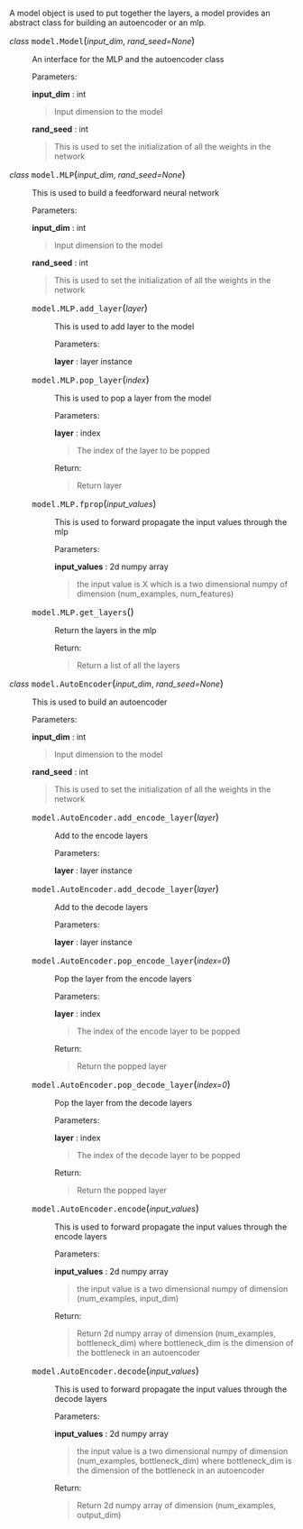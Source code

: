
<div class="section" id="model-object">
<!-- <span id="datetime-date"></span><h2>8.1.3. <a class="reference internal" href="#datetime.date" title="datetime.date"><tt class="xref py py-class docutils literal"><span class="pre">date</span></tt></a> Objects<a class="headerlink" href="#date-objects" title="Permalink to this headline">¶</a></h2> -->
<p>A model object is used to put together the layers, a model provides an abstract class for building an autoencoder or an mlp.</p>
<dl class="class">
<dt id="model.Model">
<em class="property">class </em><tt class="descclassname">model.Model</tt><big>(</big><em>input_dim</em>, <em>rand_seed=None</em><big>)</big></dt>
<dd><p>An interface for the MLP and the autoencoder class</p>

<tbody valign="top">
<tr class="field-odd field"><th class="field-name">Parameters:</th><td class="field-body"><p class="first"><strong>input_dim</strong> : int</p>
<blockquote>
<div><p>Input dimension to the model</p>
</div></blockquote>
<p><strong>rand_seed</strong> : int</p>
<blockquote>
<div><p>This is used to set the initialization of all the weights in the network</p>
</div></blockquote>
</td>
</tr>
<!-- <tr class="field-even field"><th class="field-name">Returns:</th><td class="field-body"><p class="first"><strong>p</strong> : ndarray</p>
<blockquote class="last">
<div><p><em class="xref py py-obj">a</em> with its axes permuted.  A view is returned whenever
possible.</p>
</div></blockquote>
</td>
</tr> -->
</tbody>


<!-- <p>Example of creating a model</p>
<div class="highlight-python" style="position: relative;"><div class="highlight"><span class="copybutton" title="Hide the prompts and output" style="cursor: pointer; position: absolute; top: 0px; right: 0px; border: 1px solid rgb(170, 204, 153); color: rgb(170, 204, 153); font-family: monospace; padding-left: 0.2em; padding-right: 0.2em;"></span><pre>
<span class="gp">&gt;&gt;&gt; </span><span class="kn">import time</span>
<span class="gp">&gt;&gt;&gt; </span><span class="kn">from datetime import date</span>
<span class="gp">&gt;&gt;&gt; </span><span class="kn">from datetime import date</span>
<span class="gp">&gt;&gt;&gt; </span><span class="kn">from datetime import date</span>
<span class="gp">&gt;&gt;&gt; </span><span class="kn">from datetime import date</span>
<span class="gp">&gt;&gt;&gt; </span><span class="kn">from datetime import date</span>
</pre></div>
</div> -->

</dd></dl>



<div class="section" id="mlp-object">
<!-- <span id="datetime-date"></span><h2>8.1.3. <a class="reference internal" href="#datetime.date" title="datetime.date"><tt class="xref py py-class docutils literal"><span class="pre">date</span></tt></a> Objects<a class="headerlink" href="#date-objects" title="Permalink to this headline">¶</a></h2>
<p>A model object is used to put together the layers, a model provides an abstract class for building an autoencoder or an mlp.</p> -->
<dl class="class">
<dt id="model.MLP">
<em class="property">class </em><tt class="descclassname">model.MLP</tt><big>(</big><em>input_dim</em>, <em>rand_seed=None</em><big>)</big></dt>
<dd><p>This is used to build a feedforward neural network</p>

<tbody valign="top">
<tr class="field-odd field"><th class="field-name">Parameters:</th><td class="field-body"><p class="first"><strong>input_dim</strong> : int</p>
<blockquote>
<div><p>Input dimension to the model</p>
</div></blockquote>
<p><strong>rand_seed</strong> : int</p>
<blockquote>
<div><p>This is used to set the initialization of all the weights in the network</p>
</div></blockquote>
</td>
</tr>
</tbody>

<!-- <p>Example of creating a model</p>
<div class="highlight-python" style="position: relative;"><div class="highlight"><span class="copybutton" title="Hide the prompts and output" style="cursor: pointer; position: absolute; top: 0px; right: 0px; border: 1px solid rgb(170, 204, 153); color: rgb(170, 204, 153); font-family: monospace; padding-left: 0.2em; padding-right: 0.2em;"></span><pre>
<span class="gp">&gt;&gt;&gt; </span><span class="kn">import time</span>
<span class="gp">&gt;&gt;&gt; </span><span class="kn">from datetime import date</span>
<span class="gp">&gt;&gt;&gt; </span><span class="kn">from datetime import date</span>
<span class="gp">&gt;&gt;&gt; </span><span class="kn">from datetime import date</span>
<span class="gp">&gt;&gt;&gt; </span><span class="kn">from datetime import date</span>
<span class="gp">&gt;&gt;&gt; </span><span class="kn">from datetime import date</span>
</pre></div>
</div> -->

<dl class="instance method">
<dt id="model.MLP.add_layer">
<tt class="descclassname">model.MLP.add_layer</tt><big>(</big><em>layer</em><big>)</big></dt>
<dd><p>This is used to add layer to the model</p>

<tbody valign="top">
<tr class="field-odd field"><th class="field-name">Parameters:</th><td class="field-body"><p class="first"><strong>layer</strong> : layer instance</p>
</td>
</tr>
</tbody>
</dd></dl>


<dl class="instance method">
<dt id="model.MLP.pop_layer">
<tt class="descclassname">model.MLP.pop_layer</tt><big>(</big><em>index</em><big>)</big></dt>
<dd><p>This is used to pop a layer from the model</p>

<tbody valign="top">
<tr class="field-odd field"><th class="field-name">Parameters:</th><td class="field-body"><p class="first"><strong>layer</strong> : index</p>
  <blockquote>
  <div><p>The index of the layer to be popped</p>
  </div></blockquote>
</td>
</tr>
</tbody>

<tbody valign="top">
<tr class="field-odd field"><th class="field-name">Return:</th><td class="field-body">
  <blockquote>
  <div><p>Return layer</p>
  </div></blockquote>
</td>
</tr>
</tbody>

</dd></dl>

<dl class="instance method">
<dt id="model.MLP.fprop">
<tt class="descclassname">model.MLP.fprop</tt><big>(</big><em>input_values</em><big>)</big></dt>
<dd><p>This is used to forward propagate the input values through the mlp</p>

<tbody valign="top">
<tr class="field-odd field"><th class="field-name">Parameters:</th><td class="field-body"><p class="first"><strong>input_values</strong> : 2d numpy array</p>
  <blockquote>
  <div><p>the input value is X which is a two dimensional numpy of dimension (num_examples, num_features)</p>
  </div></blockquote>
</td>
</tr>
</tbody>
</dd></dl>


<dl class="instance method">
<dt id="model.MLP.get_layers">
<tt class="descclassname">model.MLP.get_layers</tt><big>(</big><big>)</big></dt>
<dd><p>Return the layers in the mlp</p>

<tbody valign="top">
<tr class="field-odd field"><th class="field-name">Return:</th><td class="field-body">
  <blockquote>
  <div><p>Return a list of all the layers</p>
  </div></blockquote>
</td>
</tr>
</tbody>
</dd></dl>

</dd></dl>




<div class="section" id="ae-object">
<!-- <span id="datetime-date"></span><h2>8.1.3. <a class="reference internal" href="#datetime.date" title="datetime.date"><tt class="xref py py-class docutils literal"><span class="pre">date</span></tt></a> Objects<a class="headerlink" href="#date-objects" title="Permalink to this headline">¶</a></h2>
<p>A model object is used to put together the layers, a model provides an abstract class for building an autoencoder or an mlp.</p> -->
<dl class="class">
<dt id="model.AutoEncoder">
<em class="property">class </em><tt class="descclassname">model.AutoEncoder</tt><big>(</big><em>input_dim</em>, <em>rand_seed=None</em><big>)</big></dt>
<dd><p>This is used to build an autoencoder</p>

<tbody valign="top">
<tr class="field-odd field"><th class="field-name">Parameters:</th><td class="field-body"><p class="first"><strong>input_dim</strong> : int</p>
<blockquote>
<div><p>Input dimension to the model</p>
</div></blockquote>
<p><strong>rand_seed</strong> : int</p>
<blockquote>
<div><p>This is used to set the initialization of all the weights in the network</p>
</div></blockquote>
</td>
</tr>
</tbody>

<!-- <p>Example of creating a model</p>
<div class="highlight-python" style="position: relative;"><div class="highlight"><span class="copybutton" title="Hide the prompts and output" style="cursor: pointer; position: absolute; top: 0px; right: 0px; border: 1px solid rgb(170, 204, 153); color: rgb(170, 204, 153); font-family: monospace; padding-left: 0.2em; padding-right: 0.2em;"></span><pre>
<span class="gp">&gt;&gt;&gt; </span><span class="kn">import time</span>
<span class="gp">&gt;&gt;&gt; </span><span class="kn">from datetime import date</span>
<span class="gp">&gt;&gt;&gt; </span><span class="kn">from datetime import date</span>
<span class="gp">&gt;&gt;&gt; </span><span class="kn">from datetime import date</span>
<span class="gp">&gt;&gt;&gt; </span><span class="kn">from datetime import date</span>
<span class="gp">&gt;&gt;&gt; </span><span class="kn">from datetime import date</span>
</pre></div>
</div> -->

<dl class="instance method">
<dt id="model.AutoEncoder.add_encode_layer">
<tt class="descclassname">model.AutoEncoder.add_encode_layer</tt><big>(</big><em>layer</em><big>)</big></dt>
<dd><p>Add to the encode layers</p>

<tbody valign="top">
<tr class="field-odd field"><th class="field-name">Parameters:</th><td class="field-body"><p class="first"><strong>layer</strong> : layer instance</p>
</td>
</tr>
</tbody>
</dd></dl>


<dl class="instance method">
<dt id="model.AutoEncoder.add_decode_layer">
<tt class="descclassname">model.AutoEncoder.add_decode_layer</tt><big>(</big><em>layer</em><big>)</big></dt>
<dd><p>Add to the decode layers</p>

<tbody valign="top">
<tr class="field-odd field"><th class="field-name">Parameters:</th><td class="field-body"><p class="first"><strong>layer</strong> : layer instance</p>
</td>
</tr>
</tbody>
</dd></dl>


<dl class="instance method">
<dt id="model.AutoEncoder.pop_encode_layer">
<tt class="descclassname">model.AutoEncoder.pop_encode_layer</tt><big>(</big><em>index=0</em><big>)</big></dt>
<dd><p>Pop the layer from the encode layers</p>

<tbody valign="top">
<tr class="field-odd field"><th class="field-name">Parameters:</th><td class="field-body"><p class="first"><strong>layer</strong> : index</p>
  <blockquote>
  <div><p>The index of the encode layer to be popped</p>
  </div></blockquote>
</td>
</tr>
</tbody>

<tbody valign="top">
<tr class="field-odd field"><th class="field-name">Return:</th><td class="field-body">
  <blockquote>
  <div><p>Return the popped layer</p>
  </div></blockquote>
</td>
</tr>
</tbody>

</dd></dl>


<dl class="instance method">
<dt id="model.AutoEncoder.pop_decode_layer">
<tt class="descclassname">model.AutoEncoder.pop_decode_layer</tt><big>(</big><em>index=0</em><big>)</big></dt>
<dd><p>Pop the layer from the decode layers</p>

<tbody valign="top">
<tr class="field-odd field"><th class="field-name">Parameters:</th><td class="field-body"><p class="first"><strong>layer</strong> : index</p>
  <blockquote>
  <div><p>The index of the decode layer to be popped</p>
  </div></blockquote>
</td>
</tr>
</tbody>

<tbody valign="top">
<tr class="field-odd field"><th class="field-name">Return:</th><td class="field-body">
  <blockquote>
  <div><p>Return the popped layer</p>
  </div></blockquote>
</td>
</tr>
</tbody>

</dd></dl>


<dl class="instance method">
<dt id="model.AutoEncoder.encode">
<tt class="descclassname">model.AutoEncoder.encode</tt><big>(</big><em>input_values</em><big>)</big></dt>
<dd><p>This is used to forward propagate the input values through the encode layers</p>

<tbody valign="top">
<tr class="field-odd field"><th class="field-name">Parameters:</th><td class="field-body"><p class="first"><strong>input_values</strong> : 2d numpy array</p>
  <blockquote>
  <div><p>the input value is a two dimensional numpy of dimension (num_examples, input_dim)</p>
  </div></blockquote>
</td>
</tr>
</tbody>

<tbody valign="top">
<tr class="field-odd field"><th class="field-name">Return:</th><td class="field-body">
  <blockquote>
  <div><p>Return 2d numpy array of dimension (num_examples, bottleneck_dim) where bottleneck_dim is the dimension of the bottleneck in an autoencoder</p>
  </div></blockquote>
</td>
</tr>
</tbody>
</dd></dl>


<dl class="instance method">
<dt id="model.AutoEncoder.decode">
<tt class="descclassname">model.AutoEncoder.decode</tt><big>(</big><em>input_values</em><big>)</big></dt>
<dd><p>This is used to forward propagate the input values through the decode layers</p>

<tbody valign="top">
<tr class="field-odd field"><th class="field-name">Parameters:</th><td class="field-body"><p class="first"><strong>input_values</strong> : 2d numpy array</p>
  <blockquote>
  <div><p>the input value is a two dimensional numpy of dimension (num_examples, bottleneck_dim) where bottleneck_dim is the dimension of the bottleneck in an autoencoder</p>
  </div></blockquote>
</td>
</tr>
</tbody>

<tbody valign="top">
<tr class="field-odd field"><th class="field-name">Return:</th><td class="field-body">
  <blockquote>
  <div><p>Return 2d numpy array of dimension (num_examples, output_dim)</p>
  </div></blockquote>
</td>
</tr>
</tbody>
</dd></dl>




</dd></dl>


<!--

<p>Other constructors, all class methods:</p>
<dl class="classmethod">
<dt id="datetime.date.today">
<em class="property">classmethod </em><tt class="descclassname">date.</tt><tt class="descname">today</tt><big>(</big><big>)</big><a class="headerlink" href="#datetime.date.today" title="Permalink to this definition">¶</a></dt>
<dd><p>Return the current local date.  This is equivalent to
<tt class="docutils literal"><span class="pre">date.fromtimestamp(time.time())</span></tt>.</p>
</dd></dl>

<dl class="classmethod">
<dt id="datetime.date.fromtimestamp">
<em class="property">classmethod </em><tt class="descclassname">date.</tt><tt class="descname">fromtimestamp</tt><big>(</big><em>timestamp</em><big>)</big><a class="headerlink" href="#datetime.date.fromtimestamp" title="Permalink to this definition">¶</a></dt>
<dd><p>Return the local date corresponding to the POSIX timestamp, such as is returned
by <a class="reference internal" href="time.html#time.time" title="time.time"><tt class="xref py py-func docutils literal"><span class="pre">time.time()</span></tt></a>.  This may raise <a class="reference internal" href="exceptions.html#exceptions.ValueError" title="exceptions.ValueError"><tt class="xref py py-exc docutils literal"><span class="pre">ValueError</span></tt></a>, if the timestamp is out
of the range of values supported by the platform C <tt class="xref c c-func docutils literal"><span class="pre">localtime()</span></tt> function.
It’s common for this to be restricted to years from 1970 through 2038.  Note
that on non-POSIX systems that include leap seconds in their notion of a
timestamp, leap seconds are ignored by <a class="reference internal" href="#datetime.date.fromtimestamp" title="datetime.date.fromtimestamp"><tt class="xref py py-meth docutils literal"><span class="pre">fromtimestamp()</span></tt></a>.</p>
</dd></dl>

<dl class="classmethod">
<dt id="datetime.date.fromordinal">
<em class="property">classmethod </em><tt class="descclassname">date.</tt><tt class="descname">fromordinal</tt><big>(</big><em>ordinal</em><big>)</big><a class="headerlink" href="#datetime.date.fromordinal" title="Permalink to this definition">¶</a></dt>
<dd><p>Return the date corresponding to the proleptic Gregorian ordinal, where January
1 of year 1 has ordinal 1.  <a class="reference internal" href="exceptions.html#exceptions.ValueError" title="exceptions.ValueError"><tt class="xref py py-exc docutils literal"><span class="pre">ValueError</span></tt></a> is raised unless <tt class="docutils literal"><span class="pre">1</span> <span class="pre">&lt;=</span> <span class="pre">ordinal</span> <span class="pre">&lt;=</span>
<span class="pre">date.max.toordinal()</span></tt>. For any date <em>d</em>, <tt class="docutils literal"><span class="pre">date.fromordinal(d.toordinal())</span> <span class="pre">==</span>
<span class="pre">d</span></tt>.</p>
</dd></dl>

<p>Class attributes:</p>
<dl class="attribute">
<dt id="datetime.date.min">
<tt class="descclassname">date.</tt><tt class="descname">min</tt><a class="headerlink" href="#datetime.date.min" title="Permalink to this definition">¶</a></dt>
<dd><p>The earliest representable date, <tt class="docutils literal"><span class="pre">date(MINYEAR,</span> <span class="pre">1,</span> <span class="pre">1)</span></tt>.</p>
</dd></dl>

<dl class="attribute">
<dt id="datetime.date.max">
<tt class="descclassname">date.</tt><tt class="descname">max</tt><a class="headerlink" href="#datetime.date.max" title="Permalink to this definition">¶</a></dt>
<dd><p>The latest representable date, <tt class="docutils literal"><span class="pre">date(MAXYEAR,</span> <span class="pre">12,</span> <span class="pre">31)</span></tt>.</p>
</dd></dl>

<dl class="attribute">
<dt id="datetime.date.resolution">
<tt class="descclassname">date.</tt><tt class="descname">resolution</tt><a class="headerlink" href="#datetime.date.resolution" title="Permalink to this definition">¶</a></dt>
<dd><p>The smallest possible difference between non-equal date objects,
<tt class="docutils literal"><span class="pre">timedelta(days=1)</span></tt>.</p>
</dd></dl>

<p>Instance attributes (read-only):</p>
<dl class="attribute">
<dt id="datetime.date.year">
<tt class="descclassname">date.</tt><tt class="descname">year</tt><a class="headerlink" href="#datetime.date.year" title="Permalink to this definition">¶</a></dt>
<dd><p>Between <a class="reference internal" href="#datetime.MINYEAR" title="datetime.MINYEAR"><tt class="xref py py-const docutils literal"><span class="pre">MINYEAR</span></tt></a> and <a class="reference internal" href="#datetime.MAXYEAR" title="datetime.MAXYEAR"><tt class="xref py py-const docutils literal"><span class="pre">MAXYEAR</span></tt></a> inclusive.</p>
</dd></dl>

<dl class="attribute">
<dt id="datetime.date.month">
<tt class="descclassname">date.</tt><tt class="descname">month</tt><a class="headerlink" href="#datetime.date.month" title="Permalink to this definition">¶</a></dt>
<dd><p>Between 1 and 12 inclusive.</p>
</dd></dl>

<dl class="attribute">
<dt id="datetime.date.day">
<tt class="descclassname">date.</tt><tt class="descname">day</tt><a class="headerlink" href="#datetime.date.day" title="Permalink to this definition">¶</a></dt>
<dd><p>Between 1 and the number of days in the given month of the given year.</p>
</dd></dl>

<p>Supported operations:</p>
<table border="1" class="docutils">
<colgroup>
<col width="40%">
<col width="60%">
</colgroup>
<thead valign="bottom">
<tr class="row-odd"><th class="head">Operation</th>
<th class="head">Result</th>
</tr>
</thead>
<tbody valign="top">
<tr class="row-even"><td><tt class="docutils literal"><span class="pre">date2</span> <span class="pre">=</span> <span class="pre">date1</span> <span class="pre">+</span> <span class="pre">timedelta</span></tt></td>
<td><em>date2</em> is <tt class="docutils literal"><span class="pre">timedelta.days</span></tt> days removed
from <em>date1</em>.  (1)</td>
</tr>
<tr class="row-odd"><td><tt class="docutils literal"><span class="pre">date2</span> <span class="pre">=</span> <span class="pre">date1</span> <span class="pre">-</span> <span class="pre">timedelta</span></tt></td>
<td>Computes <em>date2</em> such that <tt class="docutils literal"><span class="pre">date2</span> <span class="pre">+</span>
<span class="pre">timedelta</span> <span class="pre">==</span> <span class="pre">date1</span></tt>. (2)</td>
</tr>
<tr class="row-even"><td><tt class="docutils literal"><span class="pre">timedelta</span> <span class="pre">=</span> <span class="pre">date1</span> <span class="pre">-</span> <span class="pre">date2</span></tt></td>
<td>(3)</td>
</tr>
<tr class="row-odd"><td><tt class="docutils literal"><span class="pre">date1</span> <span class="pre">&lt;</span> <span class="pre">date2</span></tt></td>
<td><em>date1</em> is considered less than <em>date2</em> when
<em>date1</em> precedes <em>date2</em> in time. (4)</td>
</tr>
</tbody>
</table>
<p>Notes:</p>
<ol class="arabic simple">
<li><em>date2</em> is moved forward in time if <tt class="docutils literal"><span class="pre">timedelta.days</span> <span class="pre">&gt;</span> <span class="pre">0</span></tt>, or backward if
<tt class="docutils literal"><span class="pre">timedelta.days</span> <span class="pre">&lt;</span> <span class="pre">0</span></tt>.  Afterward <tt class="docutils literal"><span class="pre">date2</span> <span class="pre">-</span> <span class="pre">date1</span> <span class="pre">==</span> <span class="pre">timedelta.days</span></tt>.
<tt class="docutils literal"><span class="pre">timedelta.seconds</span></tt> and <tt class="docutils literal"><span class="pre">timedelta.microseconds</span></tt> are ignored.
<a class="reference internal" href="exceptions.html#exceptions.OverflowError" title="exceptions.OverflowError"><tt class="xref py py-exc docutils literal"><span class="pre">OverflowError</span></tt></a> is raised if <tt class="docutils literal"><span class="pre">date2.year</span></tt> would be smaller than
<a class="reference internal" href="#datetime.MINYEAR" title="datetime.MINYEAR"><tt class="xref py py-const docutils literal"><span class="pre">MINYEAR</span></tt></a> or larger than <a class="reference internal" href="#datetime.MAXYEAR" title="datetime.MAXYEAR"><tt class="xref py py-const docutils literal"><span class="pre">MAXYEAR</span></tt></a>.</li>
<li>This isn’t quite equivalent to date1 + (-timedelta), because -timedelta in
isolation can overflow in cases where date1 - timedelta does not.
<tt class="docutils literal"><span class="pre">timedelta.seconds</span></tt> and <tt class="docutils literal"><span class="pre">timedelta.microseconds</span></tt> are ignored.</li>
<li>This is exact, and cannot overflow.  timedelta.seconds and
timedelta.microseconds are 0, and date2 + timedelta == date1 after.</li>
<li>In other words, <tt class="docutils literal"><span class="pre">date1</span> <span class="pre">&lt;</span> <span class="pre">date2</span></tt> if and only if <tt class="docutils literal"><span class="pre">date1.toordinal()</span> <span class="pre">&lt;</span>
<span class="pre">date2.toordinal()</span></tt>. In order to stop comparison from falling back to the
default scheme of comparing object addresses, date comparison normally raises
<a class="reference internal" href="exceptions.html#exceptions.TypeError" title="exceptions.TypeError"><tt class="xref py py-exc docutils literal"><span class="pre">TypeError</span></tt></a> if the other comparand isn’t also a <a class="reference internal" href="#datetime.date" title="datetime.date"><tt class="xref py py-class docutils literal"><span class="pre">date</span></tt></a> object.
However, <tt class="docutils literal"><span class="pre">NotImplemented</span></tt> is returned instead if the other comparand has a
<tt class="xref py py-meth docutils literal"><span class="pre">timetuple()</span></tt> attribute.  This hook gives other kinds of date objects a
chance at implementing mixed-type comparison. If not, when a <a class="reference internal" href="#datetime.date" title="datetime.date"><tt class="xref py py-class docutils literal"><span class="pre">date</span></tt></a>
object is compared to an object of a different type, <a class="reference internal" href="exceptions.html#exceptions.TypeError" title="exceptions.TypeError"><tt class="xref py py-exc docutils literal"><span class="pre">TypeError</span></tt></a> is raised
unless the comparison is <tt class="docutils literal"><span class="pre">==</span></tt> or <tt class="docutils literal"><span class="pre">!=</span></tt>.  The latter cases return
<a class="reference internal" href="constants.html#False" title="False"><tt class="xref py py-const docutils literal"><span class="pre">False</span></tt></a> or <a class="reference internal" href="constants.html#True" title="True"><tt class="xref py py-const docutils literal"><span class="pre">True</span></tt></a>, respectively.</li>
</ol>
<p>Dates can be used as dictionary keys. In Boolean contexts, all <a class="reference internal" href="#datetime.date" title="datetime.date"><tt class="xref py py-class docutils literal"><span class="pre">date</span></tt></a>
objects are considered to be true.</p>
<p>Instance methods:</p>
<dl class="method">
<dt id="datetime.date.replace">
<tt class="descclassname">date.</tt><tt class="descname">replace</tt><big>(</big><em>year</em>, <em>month</em>, <em>day</em><big>)</big><a class="headerlink" href="#datetime.date.replace" title="Permalink to this definition">¶</a></dt>
<dd><p>Return a date with the same value, except for those parameters given new
values by whichever keyword arguments are specified.  For example, if <tt class="docutils literal"><span class="pre">d</span> <span class="pre">==</span>
<span class="pre">date(2002,</span> <span class="pre">12,</span> <span class="pre">31)</span></tt>, then <tt class="docutils literal"><span class="pre">d.replace(day=26)</span> <span class="pre">==</span> <span class="pre">date(2002,</span> <span class="pre">12,</span> <span class="pre">26)</span></tt>.</p>
</dd></dl>

<dl class="method">
<dt id="datetime.date.timetuple">
<tt class="descclassname">date.</tt><tt class="descname">timetuple</tt><big>(</big><big>)</big><a class="headerlink" href="#datetime.date.timetuple" title="Permalink to this definition">¶</a></dt>
<dd><p>Return a <a class="reference internal" href="time.html#time.struct_time" title="time.struct_time"><tt class="xref py py-class docutils literal"><span class="pre">time.struct_time</span></tt></a> such as returned by <a class="reference internal" href="time.html#time.localtime" title="time.localtime"><tt class="xref py py-func docutils literal"><span class="pre">time.localtime()</span></tt></a>.
The hours, minutes and seconds are 0, and the DST flag is -1. <tt class="docutils literal"><span class="pre">d.timetuple()</span></tt>
is equivalent to <tt class="docutils literal"><span class="pre">time.struct_time((d.year,</span> <span class="pre">d.month,</span> <span class="pre">d.day,</span> <span class="pre">0,</span> <span class="pre">0,</span> <span class="pre">0,</span>
<span class="pre">d.weekday(),</span> <span class="pre">yday,</span> <span class="pre">-1))</span></tt>, where <tt class="docutils literal"><span class="pre">yday</span> <span class="pre">=</span> <span class="pre">d.toordinal()</span> <span class="pre">-</span> <span class="pre">date(d.year,</span> <span class="pre">1,</span>
<span class="pre">1).toordinal()</span> <span class="pre">+</span> <span class="pre">1</span></tt> is the day number within the current year starting with
<tt class="docutils literal"><span class="pre">1</span></tt> for January 1st.</p>
</dd></dl>

<dl class="method">
<dt id="datetime.date.toordinal">
<tt class="descclassname">date.</tt><tt class="descname">toordinal</tt><big>(</big><big>)</big><a class="headerlink" href="#datetime.date.toordinal" title="Permalink to this definition">¶</a></dt>
<dd><p>Return the proleptic Gregorian ordinal of the date, where January 1 of year 1
has ordinal 1.  For any <a class="reference internal" href="#datetime.date" title="datetime.date"><tt class="xref py py-class docutils literal"><span class="pre">date</span></tt></a> object <em>d</em>,
<tt class="docutils literal"><span class="pre">date.fromordinal(d.toordinal())</span> <span class="pre">==</span> <span class="pre">d</span></tt>.</p>
</dd></dl>

<dl class="method">
<dt id="datetime.date.weekday">
<tt class="descclassname">date.</tt><tt class="descname">weekday</tt><big>(</big><big>)</big><a class="headerlink" href="#datetime.date.weekday" title="Permalink to this definition">¶</a></dt>
<dd><p>Return the day of the week as an integer, where Monday is 0 and Sunday is 6.
For example, <tt class="docutils literal"><span class="pre">date(2002,</span> <span class="pre">12,</span> <span class="pre">4).weekday()</span> <span class="pre">==</span> <span class="pre">2</span></tt>, a Wednesday. See also
<a class="reference internal" href="#datetime.date.isoweekday" title="datetime.date.isoweekday"><tt class="xref py py-meth docutils literal"><span class="pre">isoweekday()</span></tt></a>.</p>
</dd></dl>

<dl class="method">
<dt id="datetime.date.isoweekday">
<tt class="descclassname">date.</tt><tt class="descname">isoweekday</tt><big>(</big><big>)</big><a class="headerlink" href="#datetime.date.isoweekday" title="Permalink to this definition">¶</a></dt>
<dd><p>Return the day of the week as an integer, where Monday is 1 and Sunday is 7.
For example, <tt class="docutils literal"><span class="pre">date(2002,</span> <span class="pre">12,</span> <span class="pre">4).isoweekday()</span> <span class="pre">==</span> <span class="pre">3</span></tt>, a Wednesday. See also
<a class="reference internal" href="#datetime.date.weekday" title="datetime.date.weekday"><tt class="xref py py-meth docutils literal"><span class="pre">weekday()</span></tt></a>, <a class="reference internal" href="#datetime.date.isocalendar" title="datetime.date.isocalendar"><tt class="xref py py-meth docutils literal"><span class="pre">isocalendar()</span></tt></a>.</p>
</dd></dl>

<dl class="method">
<dt id="datetime.date.isocalendar">
<tt class="descclassname">date.</tt><tt class="descname">isocalendar</tt><big>(</big><big>)</big><a class="headerlink" href="#datetime.date.isocalendar" title="Permalink to this definition">¶</a></dt>
<dd><p>Return a 3-tuple, (ISO year, ISO week number, ISO weekday).</p>
<p>The ISO calendar is a widely used variant of the Gregorian calendar. See
<a class="reference external" href="http://www.staff.science.uu.nl/~gent0113/calendar/isocalendar.htm">http://www.staff.science.uu.nl/~gent0113/calendar/isocalendar.htm</a> for a good
explanation.</p>
<p>The ISO year consists of 52 or 53 full weeks, and where a week starts on a
Monday and ends on a Sunday.  The first week of an ISO year is the first
(Gregorian) calendar week of a year containing a Thursday. This is called week
number 1, and the ISO year of that Thursday is the same as its Gregorian year.</p>
<p>For example, 2004 begins on a Thursday, so the first week of ISO year 2004
begins on Monday, 29 Dec 2003 and ends on Sunday, 4 Jan 2004, so that
<tt class="docutils literal"><span class="pre">date(2003,</span> <span class="pre">12,</span> <span class="pre">29).isocalendar()</span> <span class="pre">==</span> <span class="pre">(2004,</span> <span class="pre">1,</span> <span class="pre">1)</span></tt> and <tt class="docutils literal"><span class="pre">date(2004,</span> <span class="pre">1,</span>
<span class="pre">4).isocalendar()</span> <span class="pre">==</span> <span class="pre">(2004,</span> <span class="pre">1,</span> <span class="pre">7)</span></tt>.</p>
</dd></dl>

<dl class="method">
<dt id="datetime.date.isoformat">
<tt class="descclassname">date.</tt><tt class="descname">isoformat</tt><big>(</big><big>)</big><a class="headerlink" href="#datetime.date.isoformat" title="Permalink to this definition">¶</a></dt>
<dd><p>Return a string representing the date in ISO 8601 format, ‘YYYY-MM-DD’.  For
example, <tt class="docutils literal"><span class="pre">date(2002,</span> <span class="pre">12,</span> <span class="pre">4).isoformat()</span> <span class="pre">==</span> <span class="pre">'2002-12-04'</span></tt>.</p>
</dd></dl>

<dl class="method">
<dt id="datetime.date.__str__">
<tt class="descclassname">date.</tt><tt class="descname">__str__</tt><big>(</big><big>)</big><a class="headerlink" href="#datetime.date.__str__" title="Permalink to this definition">¶</a></dt>
<dd><p>For a date <em>d</em>, <tt class="docutils literal"><span class="pre">str(d)</span></tt> is equivalent to <tt class="docutils literal"><span class="pre">d.isoformat()</span></tt>.</p>
</dd></dl>

<dl class="method">
<dt id="datetime.date.ctime">
<tt class="descclassname">date.</tt><tt class="descname">ctime</tt><big>(</big><big>)</big><a class="headerlink" href="#datetime.date.ctime" title="Permalink to this definition">¶</a></dt>
<dd><p>Return a string representing the date, for example <tt class="docutils literal"><span class="pre">date(2002,</span> <span class="pre">12,</span>
<span class="pre">4).ctime()</span> <span class="pre">==</span> <span class="pre">'Wed</span> <span class="pre">Dec</span> <span class="pre">4</span> <span class="pre">00:00:00</span> <span class="pre">2002'</span></tt>. <tt class="docutils literal"><span class="pre">d.ctime()</span></tt> is equivalent to
<tt class="docutils literal"><span class="pre">time.ctime(time.mktime(d.timetuple()))</span></tt> on platforms where the native C
<tt class="xref c c-func docutils literal"><span class="pre">ctime()</span></tt> function (which <a class="reference internal" href="time.html#time.ctime" title="time.ctime"><tt class="xref py py-func docutils literal"><span class="pre">time.ctime()</span></tt></a> invokes, but which
<a class="reference internal" href="#datetime.date.ctime" title="datetime.date.ctime"><tt class="xref py py-meth docutils literal"><span class="pre">date.ctime()</span></tt></a> does not invoke) conforms to the C standard.</p>
</dd></dl>

<dl class="method">
<dt id="datetime.date.strftime">
<tt class="descclassname">date.</tt><tt class="descname">strftime</tt><big>(</big><em>format</em><big>)</big><a class="headerlink" href="#datetime.date.strftime" title="Permalink to this definition">¶</a></dt>
<dd><p>Return a string representing the date, controlled by an explicit format string.
Format codes referring to hours, minutes or seconds will see 0 values. For a
complete list of formatting directives, see section
<a class="reference internal" href="#strftime-strptime-behavior"><em>strftime() and strptime() Behavior</em></a>.</p>
</dd></dl>

<dl class="method">
<dt id="datetime.date.__format__">
<tt class="descclassname">date.</tt><tt class="descname">__format__</tt><big>(</big><em>format</em><big>)</big><a class="headerlink" href="#datetime.date.__format__" title="Permalink to this definition">¶</a></dt>
<dd><p>Same as <a class="reference internal" href="#datetime.date.strftime" title="datetime.date.strftime"><tt class="xref py py-meth docutils literal"><span class="pre">date.strftime()</span></tt></a>. This makes it possible to specify format
string for a <a class="reference internal" href="#datetime.date" title="datetime.date"><tt class="xref py py-class docutils literal"><span class="pre">date</span></tt></a> object when using <a class="reference internal" href="stdtypes.html#str.format" title="str.format"><tt class="xref py py-meth docutils literal"><span class="pre">str.format()</span></tt></a>.
See section <a class="reference internal" href="#strftime-strptime-behavior"><em>strftime() and strptime() Behavior</em></a>.</p>
</dd></dl>

<p>Example of counting days to an event:</p>
<div class="highlight-python" style="position: relative;"><div class="highlight"><span class="copybutton" title="Hide the prompts and output" style="cursor: pointer; position: absolute; top: 0px; right: 0px; border: 1px solid rgb(170, 204, 153); color: rgb(170, 204, 153); font-family: monospace; padding-left: 0.2em; padding-right: 0.2em;">&gt;&gt;&gt;</span><pre>

<span class="gp">&gt;&gt;&gt; </span><span class="kn">import time</span>
<span class="gp">&gt;&gt;&gt; </span><span class="kn">from datetime import date</span>
<span class="gp">&gt;&gt;&gt; </span><span class="kn">from datetime import date</span>
<span class="gp">&gt;&gt;&gt; </span><span class="kn">from datetime import date</span>
<span class="gp">&gt;&gt;&gt; </span><span class="kn">from datetime import date</span>
<span class="gp">&gt;&gt;&gt; </span><span class="kn">from datetime import date</span>
</pre></div>
</div>



<p>Example of working with <a class="reference internal" href="#datetime.date" title="datetime.date"><tt class="xref py py-class docutils literal"><span class="pre">date</span></tt></a>:</p>
<div class="highlight-python" style="position: relative;"><div class="highlight"><span class="copybutton" title="Hide the prompts and output" style="cursor: pointer; position: absolute; top: 0px; right: 0px; border: 1px solid rgb(170, 204, 153); color: rgb(170, 204, 153); font-family: monospace; padding-left: 0.2em; padding-right: 0.2em;">&gt;&gt;&gt;</span><pre><span class="gp">&gt;&gt;&gt; </span><span class="kn">from</span> <span class="nn">datetime</span> <span class="kn">import</span> <span class="n">date</span>
<span class="gp">&gt;&gt;&gt; </span><span class="n">d</span> <span class="o">=</span> <span class="n">date</span><span class="o">.</span><span class="n">fromordinal</span><span class="p">(</span><span class="mi">730920</span><span class="p">)</span> <span class="c"># 730920th day after 1. 1. 0001</span>
<span class="gp">&gt;&gt;&gt; </span><span class="n">d</span>
<span class="go">datetime.date(2002, 3, 11)</span>
<span class="gp">&gt;&gt;&gt; </span><span class="n">t</span> <span class="o">=</span> <span class="n">d</span><span class="o">.</span><span class="n">timetuple</span><span class="p">()</span>
<span class="gp">&gt;&gt;&gt; </span><span class="k">for</span> <span class="n">i</span> <span class="ow">in</span> <span class="n">t</span><span class="p">:</span>
<span class="gp">... </span>    <span class="k">print</span> <span class="n">i</span>
<span class="go">2002                # year</span>
<span class="go">3                   # month</span>
<span class="go">11                  # day</span>
<span class="go">0</span>
<span class="go">0</span>
<span class="go">0</span>
<span class="go">0                   # weekday (0 = Monday)</span>
<span class="go">70                  # 70th day in the year</span>
<span class="go">-1</span>
<span class="gp">&gt;&gt;&gt; </span><span class="n">ic</span> <span class="o">=</span> <span class="n">d</span><span class="o">.</span><span class="n">isocalendar</span><span class="p">()</span>
<span class="gp">&gt;&gt;&gt; </span><span class="k">for</span> <span class="n">i</span> <span class="ow">in</span> <span class="n">ic</span><span class="p">:</span>
<span class="gp">... </span>    <span class="k">print</span> <span class="n">i</span>
<span class="go">2002                # ISO year</span>
<span class="go">11                  # ISO week number</span>
<span class="go">1                   # ISO day number ( 1 = Monday )</span>
<span class="gp">&gt;&gt;&gt; </span><span class="n">d</span><span class="o">.</span><span class="n">isoformat</span><span class="p">()</span>
<span class="go">'2002-03-11'</span>
<span class="gp">&gt;&gt;&gt; </span><span class="n">d</span><span class="o">.</span><span class="n">strftime</span><span class="p">(</span><span class="s">"</span><span class="si">%d</span><span class="s">/%m/%y"</span><span class="p">)</span>
<span class="go">'11/03/02'</span>
<span class="gp">&gt;&gt;&gt; </span><span class="n">d</span><span class="o">.</span><span class="n">strftime</span><span class="p">(</span><span class="s">"%A </span><span class="si">%d</span><span class="s">. %B %Y"</span><span class="p">)</span>
<span class="go">'Monday 11. March 2002'</span>
<span class="gp">&gt;&gt;&gt; </span><span class="s">'The {1} is {0:</span><span class="si">%d</span><span class="s">}, the {2} is {0:%B}.'</span><span class="o">.</span><span class="n">format</span><span class="p">(</span><span class="n">d</span><span class="p">,</span> <span class="s">"day"</span><span class="p">,</span> <span class="s">"month"</span><span class="p">)</span>
<span class="go">'The day is 11, the month is March.'</span>
</pre></div>
</div> -->
</div>
